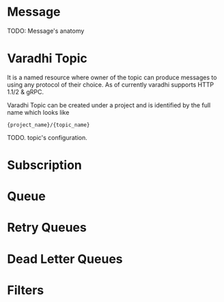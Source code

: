 # Message
TODO: Message's anatomy

# Varadhi Topic

It is a named resource where owner of the topic can produce messages to using any protocol of their choice. As of currently varadhi supports HTTP 1.1/2 & gRPC.

Varadhi Topic can be created under a project and is identified by the full name which looks like 
```
{project_name}/{topic_name}
```

TODO. topic's configuration.

# Subscription


# Queue

# Retry Queues

# Dead Letter Queues

# Filters